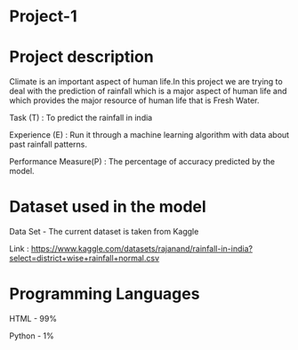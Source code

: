# Project-1

# Project description
Climate is an important aspect of human life.In this project we are trying to deal with the prediction of rainfall which is a major aspect of human life and which provides the major resource of human life that is Fresh Water.

Task (T) : To predict the rainfall in india

Experience (E) : Run it through a machine learning algorithm with data about past rainfall patterns.

Performance Measure(P) : The percentage of accuracy predicted by the model.

# Dataset used in the model
Data Set - The current dataset is taken from Kaggle

Link : https://www.kaggle.com/datasets/rajanand/rainfall-in-india?select=district+wise+rainfall+normal.csv

# Programming Languages
HTML - 99%

Python - 1%
